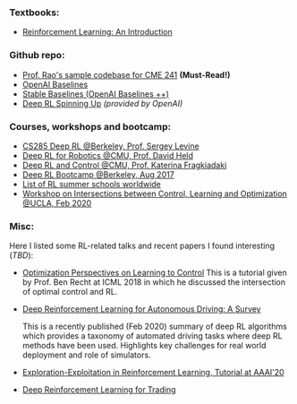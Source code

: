 ### Textbooks:
- [Reinforcement Learning: An Introduction](http://incompleteideas.net/book/the-book-2nd.html)

### Github repo:

- [Prof. Rao's sample codebase for CME 241](https://github.com/coverdrive/MDP-DP-RL) **(Must-Read!)**
- [OpenAI Baselines](https://github.com/openai/baselines)
- [Stable Baselines (OpenAI Baselines ++)](https://github.com/hill-a/stable-baselines)
- [Deep RL Spinning Up](https://github.com/openai/spinningup) _(provided by OpenAI)_

### Courses, workshops and bootcamp:

- [CS285 Deep RL @Berkeley, Prof. Sergey Levine](http://rail.eecs.berkeley.edu/deeprlcourse/)
- [Deep RL for Robotics @CMU, Prof. David Held](https://sites.google.com/view/16-881-cmu/home?authuser=0)
- [Deep RL and Control @CMU, Prof. Katerina Fragkiadaki](https://cmudeeprl.github.io/Spring202010403website/)
- [Deep RL Bootcamp @Berkeley, Aug 2017](https://youtu.be/bsuvM1jO-4w)
- [List of RL summer schools worldwide](https://github.com/sshkhr/awesome-mlss)
- [Workshop on Intersections between Control, Learning and Optimization @UCLA, Feb 2020](http://www.ipam.ucla.edu/programs/workshops/intersections-between-control-learning-and-optimization/?tab=schedule)

### Misc:

Here I listed some RL-related talks and recent papers I found interesting (_TBD_):

- [Optimization Perspectives on Learning to Control](https://people.eecs.berkeley.edu/~brecht/l2c-icml2018/)
  This is a tutorial given by Prof. Ben Recht at ICML 2018 in which he discussed the intersection of optimal
  control and RL.
  
- [Deep Reinforcement Learning for Autonomous Driving: A Survey](https://arxiv.org/abs/2002.00444)

  This is a recently published (Feb 2020) summary of deep RL algorithms which provides a taxonomy of automated
  driving tasks where deep RL methods have been used. Highlights key challenges for real world deployment and role
  of simulators.

- [Exploration-Exploitation in Reinforcement Learning, Tutorial at AAAI'20](https://rlgammazero.github.io/)

- [Deep Reinforcement Learning for Trading](https://arxiv.org/abs/1911.10107)